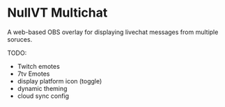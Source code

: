 # NullVT Multichat

A web-based OBS overlay for displaying livechat messages from multiple soruces.

TODO:

- Twitch emotes
- 7tv Emotes
- display platform icon (toggle)
- dynamic theming
- cloud sync config
